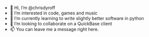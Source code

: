 - 👋 Hi, I’m @chrisdyroff
- 👀 I’m interested in code, games and music
- 🌱 I’m currently learning to write slightly better software in python
- 💞️ I’m looking to collaborate on a QuickBase client
- 📫 You can leave me a message right here.

<!---
chrisdyroff/chrisdyroff is a ✨ special ✨ repository because its `README.md` (this file) appears on your GitHub profile.
You can click the Preview link to take a look at your changes.
--->
